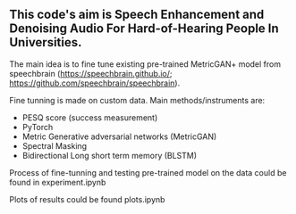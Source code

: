 This code's aim is Speech Enhancement and Denoising Audio For Hard-of-Hearing People In Universities.
-
The main idea is to fine tune existing pre-trained MetricGAN+ model from speechbrain (https://speechbrain.github.io/; https://github.com/speechbrain/speechbrain).

Fine tunning is made on custom data.
Main methods/instruments are: 
-  PESQ score (success measurement)
-  PyTorch
-  Metric Generative adversarial networks (MetricGAN)
-  Spectral Masking
-  Bidirectional Long short term memory (BLSTM)

Process of fine-tunning and testing pre-trained model on the data could be found in experiment.ipynb

Plots of results could be found plots.ipynb

